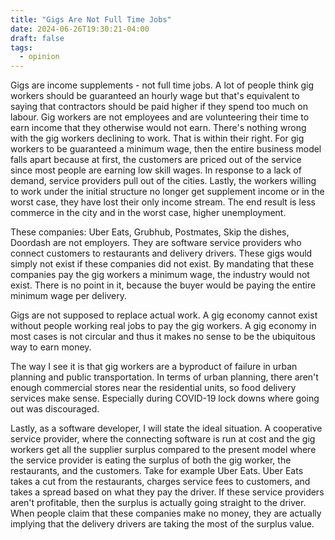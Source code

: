 ```yaml
---
title: "Gigs Are Not Full Time Jobs"
date: 2024-06-26T19:30:21-04:00
draft: false
tags:
  - opinion
---
```


Gigs are income supplements - not full time jobs. A lot of people think gig workers should be guaranteed an hourly wage but that's equivalent to saying that contractors should be paid higher if they spend too much on labour. Gig workers are not employees and are volunteering their time to earn income that they otherwise would not earn. There's nothing wrong with the gig workers declining to work. That is within their right. For gig workers to be guaranteed a minimum wage, then the entire business model falls apart because at first, the customers are priced out of the service since most people are earning low skill wages. In response to a lack of demand, service providers pull out of the cities. Lastly, the workers willing to work under the initial structure no longer get supplement income or in the worst case, they have lost their only income stream. The end result is less commerce in the city and in the worst case, higher unemployment.

These companies: Uber Eats, Grubhub, Postmates, Skip the dishes, Doordash are not employers. They are software service providers who connect customers to restaurants and delivery drivers. These gigs would simply not exist if these companies did not exist. By mandating that these companies pay the gig workers a minimum wage, the industry would not exist. There is no point in it, because the buyer would be paying the entire minimum wage per delivery.

Gigs are not supposed to replace actual work. A gig economy cannot exist without people working real jobs to pay the gig workers. A gig economy in most cases is not circular and thus it makes no sense to be the ubiquitous way to earn money.

The way I see it is that gig workers are a byproduct of failure in urban planning and public transportation. In terms of urban planning, there aren't enough commercial stores near the residential units, so food delivery services make sense. Especially during COVID-19 lock downs where going out was discouraged.

Lastly, as a software developer, I will state the ideal situation. A cooperative service provider, where the connecting software is run at cost and the gig workers get all the supplier surplus compared to the present model where the service provider is eating the surplus of both the gig worker, the restaurants, and the customers. Take for example Uber Eats. Uber Eats takes a cut from the restaurants, charges service fees to customers, and takes a spread based on what they pay the driver. If these service providers aren't profitable, then the surplus is actually going straight to the driver. When people claim that these companies make no money, they are actually implying that the delivery drivers are taking the most of the surplus value.
